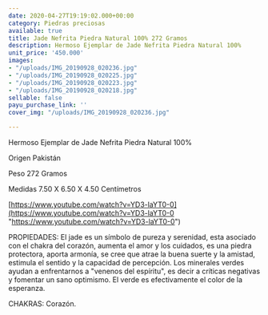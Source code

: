 ```yaml
---
date: 2020-04-27T19:19:02.000+00:00
category: Piedras preciosas
available: true
title: Jade Nefrita Piedra Natural 100% 272 Gramos
description: Hermoso Ejemplar de Jade Nefrita Piedra Natural 100%
unit_price: '450.000'
images:
- "/uploads/IMG_20190928_020236.jpg"
- "/uploads/IMG_20190928_020225.jpg"
- "/uploads/IMG_20190928_020223.jpg"
- "/uploads/IMG_20190928_020218.jpg"
sellable: false
payu_purchase_link: ''
cover_img: "/uploads/IMG_20190928_020236.jpg"

---
```

Hermoso Ejemplar de Jade Nefrita Piedra Natural 100%

Origen Pakistán 

Peso 272 Gramos 

Medidas 7.50 X 6.50 X 4.50 Centímetros 

[https://www.youtube.com/watch?v=YD3-laYT0-0](https://www.youtube.com/watch?v=YD3-laYT0-0 "https://www.youtube.com/watch?v=YD3-laYT0-0")

PROPIEDADES: El jade es un símbolo de pureza y serenidad, esta asociado con el chakra del corazón, aumenta el amor y los cuidados, es una piedra protectora, aporta armonía, se cree que atrae la buena suerte y la amistad, estimula el sentido y la capacidad de percepción. Los minerales verdes ayudan a enfrentarnos a "venenos del espíritu", es decir a críticas negativas y fomentar un sano optimismo. El verde es efectivamente el color de la esperanza.

CHAKRAS: Corazón.